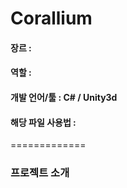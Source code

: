 # Corallium
#### 장르 : 
#### 역할 : 
#### 개발 언어/툴 : C# / Unity3d
#### 해당 파일 사용법 : 
=============
### 프로젝트 소개
